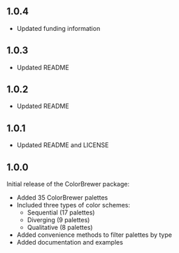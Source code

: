 ## 1.0.4

- Updated funding information

## 1.0.3
 
* Updated README

## 1.0.2
 
* Updated README

## 1.0.1

* Updated README and LICENSE

## 1.0.0

Initial release of the ColorBrewer package:

* Added 35 ColorBrewer palettes
* Included three types of color schemes:
  * Sequential (17 palettes)
  * Diverging (9 palettes)
  * Qualitative (8 palettes)
* Added convenience methods to filter palettes by type
* Added documentation and examples
